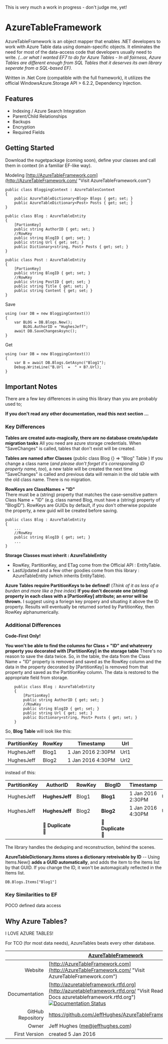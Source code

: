 This is very much a work in progress - don't judge me, yet!

# AzureTableFramework 

AzureTableFramework is an object mapper that enables .NET developers to work with Azure Table data using domain-specific objects. It eliminates the need for most of the data-access code that developers usually need to write.
_(...or what I wanted EF7 to do for Azure Tables - In all fairness, Azure Tables are different enough from SQL Tables that it deserves its own library seperate from a SQL-based EF)._

Written in .Net Core (compatible with the full framework), it utilizes the official WindowsAzure.Storage API > 6.2.2, Dependency Injection.


## Features
- Indexing / Azure Search Integration
- Parent/Child Relationships
- Backups
- Encryption
- Required Fields

## Getting Started

Download the nugetpackage (coming soon), define your classes and call them in context (in a familiar EF-like way).

Modeling [http://AzureTableFramework.com](http://AzureTableFramework.com/ "Visit AzureTableFramework.com")	
```
public class BloggingContext : AzureTablesContext
{
    public AzureTableDictionary<Blog> Blogs { get; set; }
    public AzureTableDictionary<Post> Posts { get; set; }
}

public class Blog : AzureTableEntity
{
    [PartionKey]
    public string AuthorID { get; set; }
    //RowKey
    public string BlogID { get; set; }
    public string Url { get; set; }
    public Dictionary<string, Post> Posts { get; set; }
}

public class Post : AzureTableEntity
{
    [PartionKey]
    public string BlogID { get; set; }
    //RowKey
    public string PostID { get; set; }
    public string Title { get; set; }
    public string Content { get; set; }
}
```

Save
```
using (var DB = new BloggingContext())
{
    var BLOG = DB.Blogs.New();
	    BLOG.AuthorID = "HughesJeff";
	await DB.SaveChangesAsync();
}
```

Get
```
using (var DB = new BloggingContext())
{
    var B = await DB.Blogs.GetAsync("Blog1");
    Debug.WriteLine("B.Url  =  " + B?.Url);
}
```

## Important Notes

There are a few key differences in using this library than you are probably used to; 

**If you don't read any other documentation, read this next section ...** 

### Key Differences

**Tables are created auto-magically, there are no database create/update migration tasks**
All you need are azure storage credentials.  When "SaveChanges" is called, tables that don't exist will be created.

**Tables are named after Classes**  (public class Blog {} => "Blog" Table  )
If you change a class name (_and please don't forget it's corresponding ID property name, too_), a new table will be created the next time "SaveChanges" is called and previous data will remain in the old table with the old class name.  There is no migration.

**RowKeys are ClassNames + "ID"**  
There must be a (string) property that matches the case-sensitive pattern  Class Name + "ID" (e.g. class named Blog, must have a (string) property of "BlogID").
RowKeys are GUIDs by default, if you don't otherwise populate the property, a new guid will be created before saving.

```
public class Blog : AzureTableEntity
{
    ...
    //RowKey
    public string BlogID { get; set; }
    ...
}
```

**Storage Classes must inherit : AzureTableEntity**
- RowKey, PartitionKey, and ETag come from the Official API : EntityTable.
- LastUpdated and a few other goodies come from this library : AzureTableEntity (which inherits EntityTable).

**Azure Tables require PartitionKeys to be defined!**
(_Think of it as less of a burden and more like a free index_)
**If you don't decorate one (string) property in each class with a [PartionKey] attribute; an error will be thrown.** I suggest using a foriegn key propery and situating it above the ID property.
Results will eventually be returned sorted by PartitionKey, then RowKey alphanumerically.  

### Additional Differences

**Code-First Only!**



**You won't be able to find the columns for Class + "ID" and whatevery property you decorated with [PartitionKey] in the storage table**
	There's no reason to save the data twice.  So, in the table, the data from the Class Name + "ID" property is removed and saved as the RowKey column and the data in the property decorated by [PartitionKey] is removed from that property and saved as the PartitionKey column.  The data is restored to the appropriate field from storage.
	
```
    public class Blog : AzureTableEntity
    {
        [PartionKey]
        public string AuthorID { get; set; }
        //RowKey
        public string BlogID { get; set; }
        public string Url { get; set; }
        public Dictionary<string, Post> Posts { get; set; }
    }   
```

So, **Blog Table** will look like this:


|PartitionKey|RowKey|Timestamp		  |Url |
|------------|------|-----------------|----|
|HughesJeff  |Blog1 |1 Jan 2016 2:30PM|Url1|
|HughesJeff  |Blog2 |1 Jan 2016 4:30PM|Url2|

instead of this:


|PartitionKey	|	AuthorID	|	RowKey		|	BlogID		|	Timestamp		|	Url			|
|---------------|---------------|---------------|---------------|-------------------|---------------|
|HughesJeff		|**HughesJeff**	|Blog1			|**Blog1**		|1 Jan 2016 2:30PM	|Url1			|
|HughesJeff		|**HughesJeff**	|Blog2			|**Blog2**		|1 Jan 2016 4:30PM	|Url2			|
||:small_red_triangle: **Duplicate** :small_red_triangle: || :small_red_triangle: **Duplicate** :small_red_triangle:|||


The library handles the deduping and reconstruction, behind the scenes.


**AzureTableDictionary.Items stores a dictionary retreivable by ID**
-- Using Items.New() **adds a GUID automatically**, and adds the item to the items list by that GUID.  If you change the ID, it won't be automagically reflected in the Items list.

```
DB.Blogs.Items["Blog1"]
```

<!--There are no Server-side relationships and Azure couldn't care less about data definition changes.
If you want to keep track of--> 


### Key Similarities to EF

POCO defined data access


## Why Azure Tables?

I LOVE AZURE TABLES!

For TCO (for most data needs), AzureTables beats every other database.

	 

|							| [AzureTableFramework](http://AzureTableFramework.com/ "Visit AzureTableFramework.com")									|
| ------------------------: | ------------------------------------------------------------------------------------------------------------------------- |
| Website					| [http://AzureTableFramework.com](http://AzureTableFramework.com/ "Visit AzureTableFramework.com")							|
| Documentation				|  [http://azuretableframework.rtfd.org](http://azuretableframework.rtfd.org/ "Visit Read the Docs azuretableframework.rtfd.org")   [![Documentation Status](https://readthedocs.org/projects/azuretableframework/badge/?version=latest)](http://azuretableframework.readthedocs.org/en/latest/?badge=latest)     |
| GitHub Repository			| https://github.com/JeffHughes/AzureTableFramework.git																		|
| Owner						| Jeff Hughes (me@jeffhughes.com)																							|
| First Version				|  created 5 Jan 2016																										|

